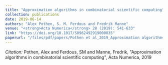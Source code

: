 ```yaml
---
title: "Approximation algorithms in combinatorial scientific computing"
collection: publications
date: 2019-06-14
authors: "Alex Pothen, S. M. Ferdous and Fredrik Manne"
venue: "<strong>Acta Numerica</strong> 28 (2019): 541-633"
link: "https://doi.org/10.1017/S0962492919000035"
paperurl: "/files/pdf/papers/Pothen et al_2019_Approximation algorithms in combinatorial scientific computing.pdf"
---
```

*Citation:* Pothen, Alex and Ferdous, SM and Manne, Fredrik, "Approximation algorithms in combinatorial scientific computing", Acta Numerica, 2019
